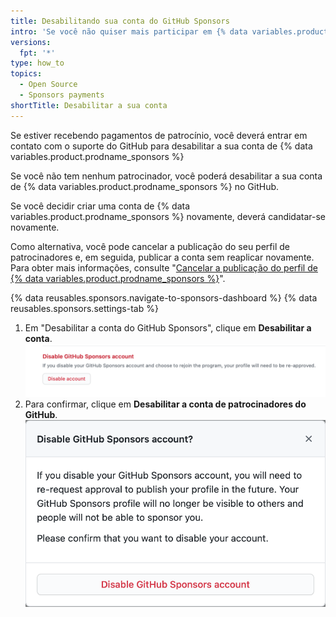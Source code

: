 ```yaml
---
title: Desabilitando sua conta do GitHub Sponsors
intro: 'Se você não quiser mais participar em {% data variables.product.prodname_sponsors %}, você pode desabilitar a sua conta de {% data variables.product.prodname_sponsors %}.'
versions:
  fpt: '*'
type: how_to
topics:
  - Open Source
  - Sponsors payments
shortTitle: Desabilitar a sua conta
---
```


Se estiver recebendo pagamentos de patrocínio, você deverá entrar em contato com o suporte do GitHub para desabilitar a sua conta de {% data variables.product.prodname_sponsors %}

Se você não tem nenhum patrocinador, você poderá desabilitar a sua conta de {% data variables.product.prodname_sponsors %} no GitHub.

Se você decidir criar uma conta de {% data variables.product.prodname_sponsors %} novamente, deverá candidatar-se novamente.

Como alternativa, você pode cancelar a publicação do seu perfil de patrocinadores e, em seguida, publicar a conta sem reaplicar novamente. Para obter mais informações, consulte "[Cancelar a publicação do perfil de {% data variables.product.prodname_sponsors %}](/sponsors/receiving-sponsorships-through-github-sponsors/unpublishing-your-github-sponsors-profile)".

{% data reusables.sponsors.navigate-to-sponsors-dashboard %}
{% data reusables.sponsors.settings-tab %}
1. Em "Desabilitar a conta do GitHub Sponsors", clique em **Desabilitar a conta**.  
   ![Botão "Desabilitar a sua conta"](/assets/images/help/sponsors/disable-your-account-button.png)
2. Para confirmar, clique em **Desabilitar a conta de patrocinadores do GitHub**. ![Botão "Desabilitar a conta dos Patrocinadores do GitHub"](/assets/images/help/sponsors/disable-github-sponsors-account-dialog.png)
